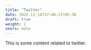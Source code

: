 ```yaml
---
title: "Twitter"
date: 2022-11-14T17:40:17+05:30
draft: true
weight: 2
users: male
---
```


This is some content related to twitter.